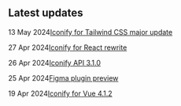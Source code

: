 <!-- DO NOT EDIT THIS COMPONENT IT IS AUTOGENERATED -->
## Latest updates

<div class="latest-news">
<p><span>13 May 2024</span><a href="/news/2024.html#tailwind">Iconify for Tailwind CSS major update</a></p>
<p><span>27 Apr 2024</span><a href="/news/2024.html#react-500b1">Iconify for React rewrite</a></p>
<p><span>26 Apr 2024</span><a href="/news/2024.html#iconify-api-310">Iconify API 3.1.0</a></p>
<p><span>25 Apr 2024</span><a href="/news/2024.html#figma-preview-ready">Figma plugin preview</a></p>
<p><span>19 Apr 2024</span><a href="/news/2024.html#iconify-vue-412">Iconify for Vue 4.1.2</a></p>
</div>
